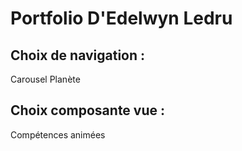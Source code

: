 # Portfolio D'Edelwyn Ledru
## Choix de navigation : <br>
Carousel Planète
## Choix composante vue : <br>
Compétences animées
